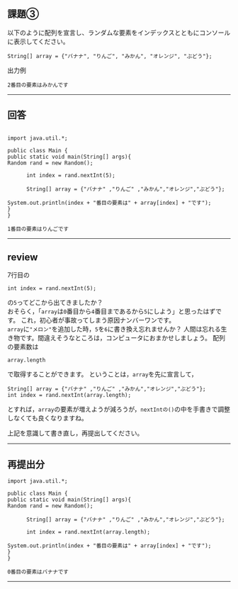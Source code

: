 ## 課題③
以下のように配列を宣言し、ランダムな要素をインデックスとともにコンソールに表示してください。
```
String[] array = {"バナナ", "りんご", "みかん", "オレンジ", "ぶどう"};
```
出力例
```
2番目の要素はみかんです
```

---

## 回答
```

import java.util.*;

public class Main {
public static void main(String[] args){
Random rand = new Random();

      int index = rand.nextInt(5);

      String[] array = {"バナナ" ,"りんご" ,"みかん","オレンジ","ぶどう"};

System.out.println(index + "番目の要素は" + array[index] + "です");
}
}

1番目の要素はりんごです
```
---

## review

7行目の
```
int index = rand.nextInt(5);
```
の`5`ってどこから出てきましたか？  
おそらく，「`array`は`0`番目から`4`番目まであるから`5`にしよう」と思ったはずです。
これ，初心者が事故ってしまう原因ナンバーワンです。   
`array`に`"メロン"`を追加した時，`5`を`6`に書き換え忘れませんか？
人間は忘れる生き物です。間違えそうなところは，コンピュータにおまかせしましょう。
配列の要素数は
```
array.length
```
で取得することができます。
ということは，`array`を先に宣言して，
```
String[] array = {"バナナ" ,"りんご" ,"みかん","オレンジ","ぶどう"};
int index = rand.nextInt(array.length);
```
とすれば，`array`の要素が増えようが減ろうが，`nextIntの()`の中を手書きで調整しなくても良くなりますね。

上記を意識して書き直し，再提出してください。

---

## 再提出分
```
import java.util.*;

public class Main {
public static void main(String[] args){
Random rand = new Random();

      String[] array = {"バナナ" ,"りんご" ,"みかん","オレンジ","ぶどう"};

      int index = rand.nextInt(array.length);

System.out.println(index + "番目の要素は" + array[index] + "です");
}
}

0番目の要素はバナナです
```
---